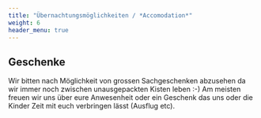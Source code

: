 ```yaml
---
title: "Übernachtungsmöglichkeiten / *Accomodation*"
weight: 6
header_menu: true
---
```


## Geschenke

Wir bitten nach Möglichkeit von grossen Sachgeschenken abzusehen da wir immer noch zwischen unausgepackten Kisten leben :-)
Am meisten freuen wir uns über eure Anwesenheit oder ein Geschenk das uns oder die Kinder Zeit mit euch verbringen lässt (Ausflug etc).
